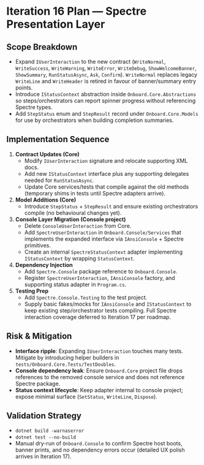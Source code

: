 # Iteration 16 Plan — Spectre Presentation Layer

## Scope Breakdown
- Expand `IUserInteraction` to the new contract (`WriteNormal`, `WriteSuccess`, `WriteWarning`, `WriteError`, `WriteDebug`, `ShowWelcomeBanner`, `ShowSummary`, `RunStatusAsync`, `Ask`, `Confirm`). `WriteNormal` replaces legacy `WriteLine` and `WriteHeader` is retired in favour of banner/summary entry points.
- Introduce `IStatusContext` abstraction inside `Onboard.Core.Abstractions` so steps/orchestrators can report spinner progress without referencing Spectre types.
- Add `StepStatus` enum and `StepResult` record under `Onboard.Core.Models` for use by orchestrators when building completion summaries.

## Implementation Sequence
1. **Contract Updates (Core)**
   - Modify `IUserInteraction` signature and relocate supporting XML docs.
   - Add new `IStatusContext` interface plus any supporting delegates needed for `RunStatusAsync`.
   - Update Core services/tests that compile against the old methods (temporary shims in tests until Spectre adapters arrive).
2. **Model Additions (Core)**
   - Introduce `StepStatus` + `StepResult` and ensure existing orchestrators compile (no behavioural changes yet).
3. **Console Layer Migration (Console project)**
   - Delete `ConsoleUserInteraction` from Core.
   - Add `SpectreUserInteraction` in `Onboard.Console/Services` that implements the expanded interface via `IAnsiConsole` + Spectre primitives.
   - Create an internal `SpectreStatusContext` adapter implementing `IStatusContext` by wrapping `StatusContext`.
4. **Dependency Injection**
   - Add `Spectre.Console` package reference to `Onboard.Console`.
   - Register `SpectreUserInteraction`, `IAnsiConsole` factory, and supporting status adapter in `Program.cs`.
5. **Testing Prep**
   - Add `Spectre.Console.Testing` to the test project.
   - Supply basic fakes/mocks for `IAnsiConsole` and `IStatusContext` to keep existing step/orchestrator tests compiling. Full Spectre interaction coverage deferred to Iteration 17 per roadmap.

## Risk & Mitigation
- **Interface ripple**: Expanding `IUserInteraction` touches many tests. Mitigate by introducing helper builders in `tests/Onboard.Core.Tests/TestDoubles`.
- **Console dependency leak**: Ensure `Onboard.Core` project file drops references to the removed console service and does not reference Spectre package.
- **Status context lifecycle**: Keep adapter internal to console project; expose minimal surface (`SetStatus`, `WriteLine`, `Dispose`).

## Validation Strategy
- `dotnet build -warnaserror`
- `dotnet test --no-build`
- Manual dry-run of `Onboard.Console` to confirm Spectre host boots, banner prints, and no dependency errors occur (detailed UX polish arrives in Iteration 17).
